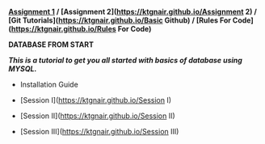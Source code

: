 **[Assignment 1](https://ktgnair.github.io/) / [Assignment 2](https://ktgnair.github.io/Assignment 2) / [Git Tutorials](https://ktgnair.github.io/Basic Github) / [Rules For Code](https://ktgnair.github.io/Rules For Code)**  

**DATABASE FROM START**  

_**This is a tutorial to get you all started with basics of database using MYSQL.**_  

* Installation Guide  

* [Session I](https://ktgnair.github.io/Session I)  

* [Session II](https://ktgnair.github.io/Session II)   

* [Session III](https://ktgnair.github.io/Session III)   
